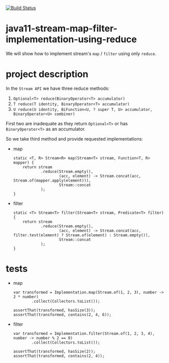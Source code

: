 [![Build Status](https://travis-ci.com/mtumilowicz/java11-stream-map-filter-implementation-using-reduce.svg?branch=master)](https://travis-ci.com/mtumilowicz/java11-stream-map-filter-implementation-using-reduce)

# java11-stream-map-filter-implementation-using-reduce
We will show how to implement stream's `map` / `filter` 
using only `reduce`.

# project description
In the `Stream API` we have three reduce methods:
1. `Optional<T> reduce(BinaryOperator<T> accumulator)`
1. `T reduce(T identity, BinaryOperator<T> accumulator)`
1. `U reduce(U identity,
            BiFunction<U, ? super T, U> accumulator,
            BinaryOperator<U> combiner)`
                    
First two are inadequate as they return `Optional<T>` or
has `BinaryOperator<T>` as an accumulator.

So we take third method and provide requested implementations:
* map
    ```
    static <T, R> Stream<R> map(Stream<T> stream, Function<T, R> mapper) {
        return stream
                .reduce(Stream.empty(),
                        (acc, element) -> Stream.concat(acc, Stream.of(mapper.apply(element))),
                        Stream::concat
                );
    }
    ```
* filter
    ```
    static <T> Stream<T> filter(Stream<T> stream, Predicate<T> filter) {
        return stream
                .reduce(Stream.empty(),
                        (acc, element) -> Stream.concat(acc, filter.test(element) ? Stream.of(element) : Stream.empty()),
                        Stream::concat
                );
    }
    ```
# tests
* map
    ```
    var transformed = Implementation.map(Stream.of(1, 2, 3), number -> 2 * number)
            .collect(Collectors.toList());
    
    assertThat(transformed, hasSize(3));
    assertThat(transformed, contains(2, 4, 6));
    ```
* filter
    ```
    var transformed = Implementation.filter(Stream.of(1, 2, 3, 4), number -> number % 2 == 0)
            .collect(Collectors.toList());
    
    assertThat(transformed, hasSize(2));
    assertThat(transformed, contains(2, 4));
    ```